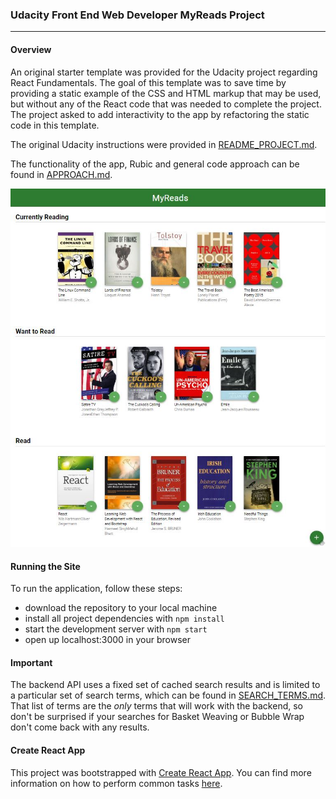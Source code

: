### Udacity Front End Web Developer MyReads Project
---

#### Overview

An original starter template was provided for the Udacity project regarding React Fundamentals. The goal of this template was to save time by providing a static example of the CSS and HTML markup that may be used, but without any of the React code that was needed to complete the project. The project asked to add interactivity to the app by refactoring the static code in this template.

The original Udacity instructions were provided in [README_PROJECT.md](README_PROJECT.md).

The functionality of the app, Rubic and general code approach can be found in [APPROACH.md](APPROACH.md).

<img width="750px" alt="MyReads Project" src="/readme_image.jpg">

#### Running the Site

To run the application, follow these steps:

* download the repository to your local machine
* install all project dependencies with `npm install`
* start the development server with `npm start`
* open up localhost:3000 in your browser


#### Important
The backend API uses a fixed set of cached search results and is limited to a particular set of search terms, which can be found in [SEARCH_TERMS.md](SEARCH_TERMS.md). That list of terms are the _only_ terms that will work with the backend, so don't be surprised if your searches for Basket Weaving or Bubble Wrap don't come back with any results.


#### Create React App

This project was bootstrapped with [Create React App](https://github.com/facebookincubator/create-react-app). You can find more information on how to perform common tasks [here](https://github.com/facebookincubator/create-react-app/blob/master/packages/react-scripts/template/README.md).